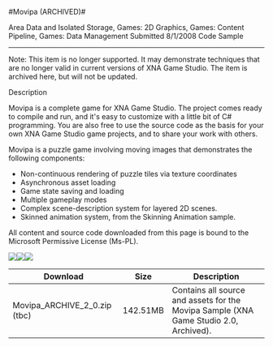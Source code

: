 #Movipa (ARCHIVED)#

Area
Data and Isolated Storage, Games: 2D Graphics, Games: Content Pipeline, Games: Data Management
Submitted
8/1/2008
Code Sample

---

Note: This item is no longer supported. It may demonstrate techniques that are no longer valid in current versions of XNA Game Studio. The item is archived here, but will not be updated.

Description

Movipa is a complete game for XNA Game Studio. The project comes ready to compile and run, and it's easy to customize with a little bit of C# programming. You are also free to use the source code as the basis for your own XNA Game Studio game projects, and to share your work with others.

Movipa is a puzzle game involving moving images that demonstrates the following components:

* Non-continuous rendering of puzzle tiles via texture coordinates
* Asynchronous asset loading
* Game state saving and loading
* Multiple gameplay modes
* Complex scene-description system for layered 2D scenes.
* Skinned animation system, from the Skinning Animation sample.



All content and source code downloaded from this page is bound to the Microsoft Permissive License (Ms-PL).

![](https://github.com/kniEngine/XNAGameStudio/blob/main/Images/a-lebank-image4.PNG)![](https://github.com/kniEngine/XNAGameStudio/blob/main/Images/a-lebank-image12.PNG)![](https://github.com/kniEngine/XNAGameStudio/blob/main/Images/a-lebank-image11.PNG)

		

Download | Size | Description
---|---|---|
Movipa_ARCHIVE_2_0.zip (tbc) | 142.51MB | Contains all source and assets for the Movipa Sample (XNA Game Studio 2.0, Archived). 